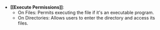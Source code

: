 - **[[Execute Permissions]]**:
  - On Files: Permits executing the file if it's an executable program.
  - On Directories: Allows users to enter the directory and access its files.